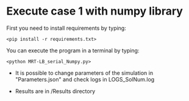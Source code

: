 
# Execute case 1 with numpy library

First you need to install requirements by typing:

    <pip install -r requirements.txt>

You can execute the program in a terminal by typing:

    <python MRT-LB_serial_Numpy.py>
    
* It is possible to change parameters of the simulation in "Parameters.json" 
and check logs in LOGS_SolNum.log

* Results are in /Results directory
